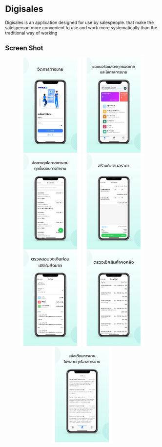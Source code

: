 # Digisales

Digisales is an application designed for use by salespeople. that make the salesperson more convenient to use and work more systematically than the traditional way of working

<!-- [Available for download in Google Playstore.](https://play.google.com/store/apps/details?id=com.doublem.gotaxi) -->

## Screen Shot 

<p float="left"  align="center">
<kbd>
<img src="https://github.com/noteyn51/digisales/blob/main/screenshot/1.png" alt="drawing" width="200"/>
<img src="https://github.com/noteyn51/digisales/blob/main/screenshot/2.png" alt="drawing" width="200"/>
<img src="https://github.com/noteyn51/digisales/blob/main/screenshot/3.png" alt="drawing" width="200"/>
<img src="https://github.com/noteyn51/digisales/blob/main/screenshot/4.png" alt="drawing" width="200"/>
<img src="https://github.com/noteyn51/digisales/blob/main/screenshot/5.png" alt="drawing" width="200"/>
<img src="https://github.com/noteyn51/digisales/blob/main/screenshot/6.png" alt="drawing" width="200"/>
<img src="https://github.com/noteyn51/digisales/blob/main/screenshot/7.png" alt="drawing" width="200"/>

</kbd>

</p>